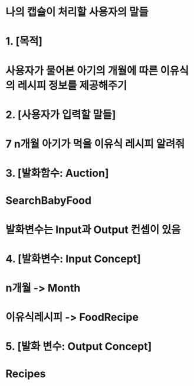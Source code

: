 # 나의 캡슐이 처리할 사용자의 말들
# 1. [목적]
# 사용자가 물어본 아기의 개월에 따른 이유식의 레시피 정보를 제공해주기

# 2. [사용자가 입력할 말들]
# 7 n개월 아기가 먹을 이유식 레시피 알려줘

# 3. [발화함수: Auction]
# SearchBabyFood

# 발화변수는 Input과 Output 컨셉이 있음

# 4. [발화변수: Input Concept]
# n개월 -> Month
# 이유식레시피 -> FoodRecipe

# 5. [발화 변수: Output Concept]
# Recipes
